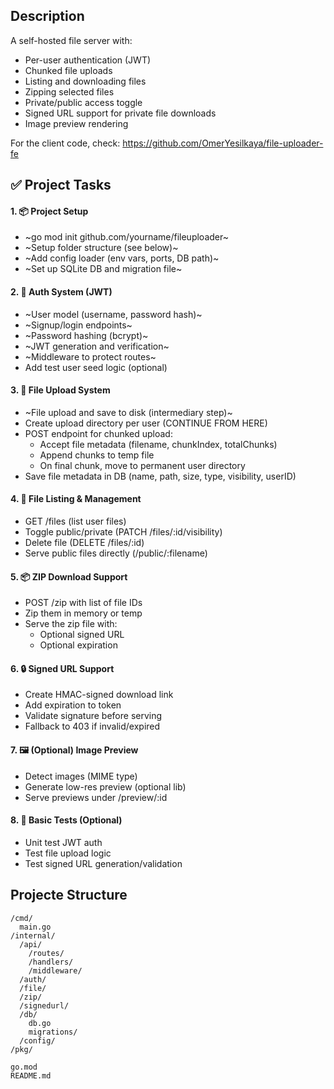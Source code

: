 ## Description

A self-hosted file server with:

-   Per-user authentication (JWT)
-   Chunked file uploads
-   Listing and downloading files
-   Zipping selected files
-   Private/public access toggle
-   Signed URL support for private file downloads
-   Image preview rendering

For the client code, check: https://github.com/OmerYesilkaya/file-uploader-fe

## ✅ Project Tasks

#### 1. 📦 Project Setup

-   ~go mod init github.com/yourname/fileuploader~
-   ~Setup folder structure (see below)~
-   ~Add config loader (env vars, ports, DB path)~
-   ~Set up SQLite DB and migration file~

#### 2. 🔐 Auth System (JWT)

-   ~User model (username, password hash)~
-   ~Signup/login endpoints~
-   ~Password hashing (bcrypt)~
-   ~JWT generation and verification~
-   ~Middleware to protect routes~
-   Add test user seed logic (optional)

#### 3. 📁 File Upload System

-   ~File upload and save to disk (intermediary step)~
-   Create upload directory per user (CONTINUE FROM HERE)
-   POST endpoint for chunked upload:
    -   Accept file metadata (filename, chunkIndex, totalChunks)
    -   Append chunks to temp file
    -   On final chunk, move to permanent user directory
-   Save file metadata in DB (name, path, size, type, visibility, userID)

#### 4. 📜 File Listing & Management

-   GET /files (list user files)
-   Toggle public/private (PATCH /files/:id/visibility)
-   Delete file (DELETE /files/:id)
-   Serve public files directly (/public/:filename)

#### 5. 📦 ZIP Download Support

-   POST /zip with list of file IDs
-   Zip them in memory or temp
-   Serve the zip file with:
    -   Optional signed URL
    -   Optional expiration

#### 6. 🔒 Signed URL Support

-   Create HMAC-signed download link
-   Add expiration to token
-   Validate signature before serving
-   Fallback to 403 if invalid/expired

#### 7. 🖼️ (Optional) Image Preview

-   Detect images (MIME type)
-   Generate low-res preview (optional lib)
-   Serve previews under /preview/:id

#### 8. 🧪 Basic Tests (Optional)

-   Unit test JWT auth
-   Test file upload logic
-   Test signed URL generation/validation

## Projecte Structure

```
/cmd/
  main.go
/internal/
  /api/
    /routes/
    /handlers/
    /middleware/
  /auth/
  /file/
  /zip/
  /signedurl/
  /db/
    db.go
    migrations/
  /config/
/pkg/

go.mod
README.md
```
